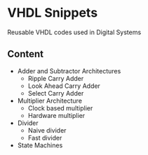 # VHDL Snippets

Reusable VHDL codes used in Digital Systems

## Content
* Adder and Subtractor Architectures
  * Ripple Carry Adder
  * Look Ahead Carry Adder
  * Select Carry Adder
* Multiplier Architecture
  * Clock based multiplier
  * Hardware multiplier
* Divider
  * Naive divider
  * Fast divider
* State Machines

